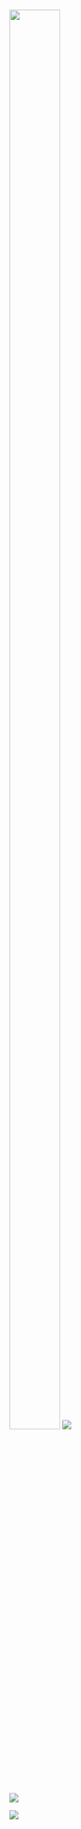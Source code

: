 <h3><img  style="align-item" :"center" src="https://telegra.ph/file/91acdb682e1e54b833633-107e044bd9a94adc08.jpg" width="90px" height="80%">
   <img src="https://readme-typing-svg.herokuapp.com?color=FFC0CB&width=620&lines=✨+🦋𝐇𝐄𝐘+𝐓𝐇𝐄𝐑𝐄+𝐈𝐒+𝐀+𝑸𝑼𝑬𝑬𝑵'𝒔+𝑩𝒊𝑹𝒕𝑯𝑫𝑨𝒀+🖤+🥀"></b></h3>

   <img src="https://readme-typing-svg.herokuapp.com?color=FF4000&width=620&lines=✨+🦋𝑯𝑨𝑷𝑷𝒀+𝑩𝑰𝑹𝑻𝑯𝑫𝑨𝒀+𝑹𝑰𝑫𝑯𝑰𝑴𝑨🖤+🥀"></b></h3>


<img src="https://readme-typing-svg.herokuapp.com?color=FF4000&width=620&lines=💕+💋Hoping.all your birthday wishes come true! ...+You're amazing! ...+May this next trip around the sun be your best one yet!Wishing you a day filled with love, laughter, and all your favorite things!+Happy birthday!...+Cheers to another year of wonderful adventures!+💞+💌"></b></h3>
